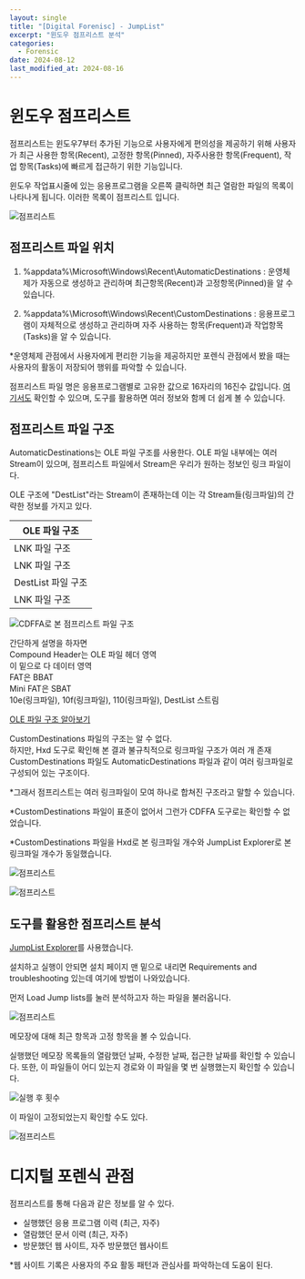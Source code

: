 ```yaml
---
layout: single
title: "[Digital Forenisc] - JumpList"
excerpt: "윈도우 점프리스트 분석"
categories:
  - Forensic
date: 2024-08-12
last_modified_at: 2024-08-16
---
```


# 윈도우 점프리스트

점프리스트는 윈도우7부터 추가된 기능으로 사용자에게 편의성을 제공하기 위해 사용자가 최근 사용한 항목(Recent), 고정한 항목(Pinned), 자주사용한 항목(Frequent), 작업 항목(Tasks)에 빠르게 접근하기 위한 기능입니다. 

윈도우 작업표시줄에 있는 응용프로그램을 오른쪽 클릭하면 최근 열람한 파일의 목록이 나타나게 됩니다. 이러한 목록이 점프리스트 입니다. 

![](/assets/forensic/JumpList.png "점프리스트")

## 점프리스트 파일 위치 

1. %appdata%\Microsoft\Windows\Recent\AutomaticDestinations 
: 운영체제가 자동으로 생성하고 관리하며 최근항목(Recent)과 고정항목(Pinned)을 알 수 있습니다.

2. %appdata%\Microsoft\Windows\Recent\CustomDestinations
: 응용프로그램이 자체적으로 생성하고 관리하며 자주 사용하는 항목(Frequent)과 작업항목(Tasks)을 알 수 있습니다.

*운영체제 관점에서 사용자에게 편리한 기능을 제공하지만 
포렌식 관점에서 봤을 때는 사용자의 활동이 저장되어 행위를 파악할 수 있습니다.

점프리스트 파일 명은 응용프로그램별로 고유한 값으로 16자리의 16진수 값입니다. 
[여기서도](https://github.com/EricZimmerman/JumpList/blob/master/JumpList/Resources/AppIDs.txt) 확인할 수 있으며, 도구를 활용하면 여러 정보와 함께 더 쉽게 볼 수 있습니다. 

## 점프리스트 파일 구조

AutomaticDestinations는 OLE 파일 구조를 사용한다.
OLE 파일 내부에는 여러 Stream이 있으며,
점프리스트 파일에서 Stream은 우리가 원하는 정보인 링크 파일이다. <br>

OLE 구조에 "DestList"라는 Stream이 존재하는데 이는 각 Stream들(링크파일)의 간략한 정보를 가지고 있다.


  |OLE 파일 구조|
  | ----------- | 
  | LNK 파일 구조|
  | LNK 파일 구조| 
  | DestList 파일 구조 | 
  | LNK 파일 구조| 

![](/assets/forensic/JumpList/CDFFA.png "CDFFA로 본 점프리스트 파일 구조")

간단하게 설명을 하자면<BR> 
Compound Header는 OLE 파일 헤더 영역<BR>
이 밑으로 다 데이터 영역<br>
FAT은 BBAT<BR>
Mini FAT은 SBAT<BR>
10e(링크파일), 10f(링크파일), 110(링크파일), DestList 스트림

[OLE 파일 구조 알아보기]()

CustomDestinations 파일의 구조는 알 수 없다.<br>
하지만, Hxd 도구로 확인해 본 결과 불규칙적으로 링크파일 구조가 여러 개 존재<br>
CustomDestinations 파일도 AutomaticDestinations 파일과 같이 여러 링크파일로 구성되어 있는 구조이다.<br>

*그래서 점프리스트는 여러 링크파일이 모여 하나로 합쳐진 구조라고 말할 수 있습니다.<br>

*CustomDestinations 파일이 표준이 없어서 그런가 CDFFA 도구로는 확인할 수 없었습니다. <br>

*CustomDestinations 파일을 Hxd로 본 링크파일 개수와 JumpList Explorer로 본 링크파일 개수가 동일했습니다. 

![](/assets/forensic/JumpList/Cus.png "점프리스트")

![](/assets/forensic/JumpList/Cus2.png "점프리스트")

## 도구를 활용한 점프리스트 분석 

[JumpList Explorer](https://ericzimmerman.github.io/#!index.md)를 사용했습니다. 

설치하고 실행이 안되면 설치 페이지 맨 밑으로 내리면 Requirements and troubleshooting 있는데 여기에 방법이 나와있습니다. 

먼저 Load Jump lists를 눌러 분석하고자 하는 파일을 불러옵니다. 

![](/assets/forensic/JumpList/JumpList도구.png "점프리스트")

메모장에 대해 최근 항목과 고정 항목을 볼 수 있습니다.

실행했던 메모장 목록들의 열람했던 날짜, 수정한 날짜, 접근한 날짜를 확인할 수 있습니다. 또한, 이 파일들이 어디 있는지 경로와 이 파일을 몇 번 실행했는지 확인할 수 있습니다.

![](/assets/forensic/JumpList/실행횟수.png "실행 후 횟수")


이 파일이 고정되었는지 확인할 수도 있다. 

![](/assets/forensic/JumpList/JumpList도구2.png "점프리스트")

# 디지털 포렌식 관점

점프리스트를 통해 다음과 같은 정보를 알 수 있다. 

- 실행했던 응용 프로그램 이력 (최근, 자주)
- 열람했던 문서 이력 (최근, 자주)
- 방문했던 웹 사이트, 자주 방문했던 웹사이트

*웹 사이트 기록은 사용자의 주요 활동 패턴과 관심사를 파악하는데 도움이 된다.
